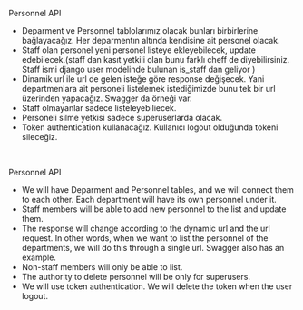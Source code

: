 Personnel API
* Deparment ve Personnel tablolarımız olacak bunları birbirlerine bağlayacağız. Her deparmentın altında kendisine ait personel olacak.
* Staff olan personel yeni personel listeye ekleyebilecek, update edebilecek.(staff dan kasıt yetkili olan bunu farklı cheff de diyebilirsiniz. Staff ismi django user modelinde bulunan is_staff dan geliyor )
* Dinamik url ile url de gelen isteğe göre response değişecek. Yani departmenlara ait personeli listelemek istediğimizde bunu tek bir url üzerinden yapacağız. Swagger da örneği var.
* Staff olmayanlar sadece listeleyebiliecek.
* Personeli silme yetkisi sadece superuserlarda olacak.
* Token authentication kullanacağız. Kullanıcı logout olduğunda tokeni sileceğiz.

<br/>

Personnel API
* We will have Deparment and Personnel tables, and we will connect them to each other. Each department will have its own personnel under it.
* Staff members will be able to add new personnel to the list and update them.
* The response will change according to the dynamic url and the url request. In other words, when we want to list the personnel of the departments, we will do this through a single url. Swagger also has an example.
* Non-staff members will only be able to list.
* The authority to delete personnel will be only for superusers.
* We will use token authentication. We will delete the token when the user logout.
